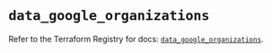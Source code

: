 # `data_google_organizations`

Refer to the Terraform Registry for docs: [`data_google_organizations`](https://registry.terraform.io/providers/hashicorp/google/6.46.0/docs/data-sources/organizations).
